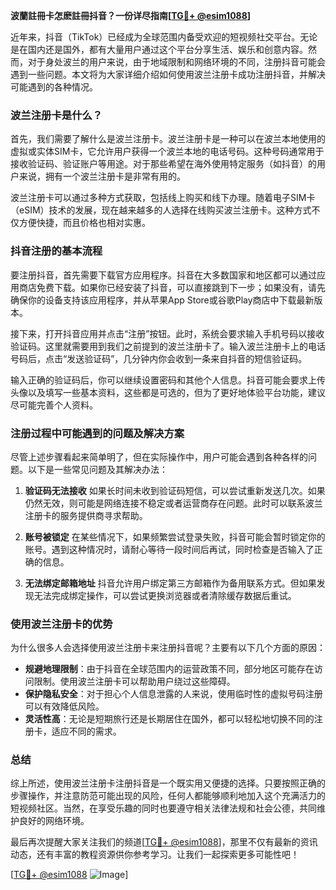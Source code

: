 **波蘭註冊卡怎麽註冊抖音？一份详尽指南[[TG💪+ @esim1088](https://t.me/s/esim1088)]**

近年来，抖音（TikTok）已经成为全球范围内备受欢迎的短视频社交平台。无论是在国内还是国外，都有大量用户通过这个平台分享生活、娱乐和创意内容。然而，对于身处波兰的用户来说，由于地域限制和网络环境的不同，注册抖音可能会遇到一些问题。本文将为大家详细介绍如何使用波兰注册卡成功注册抖音，并解决可能遇到的各种情况。

### 波兰注册卡是什么？

首先，我们需要了解什么是波兰注册卡。波兰注册卡是一种可以在波兰本地使用的虚拟或实体SIM卡，它允许用户获得一个波兰本地的电话号码。这种号码通常用于接收验证码、验证账户等用途。对于那些希望在海外使用特定服务（如抖音）的用户来说，拥有一个波兰注册卡是非常有用的。

波兰注册卡可以通过多种方式获取，包括线上购买和线下办理。随着电子SIM卡（eSIM）技术的发展，现在越来越多的人选择在线购买波兰注册卡。这种方式不仅方便快捷，而且价格也相对实惠。

### 抖音注册的基本流程

要注册抖音，首先需要下载官方应用程序。抖音在大多数国家和地区都可以通过应用商店免费下载。如果你已经安装了抖音，可以直接跳到下一步；如果没有，请先确保你的设备支持该应用程序，并从苹果App Store或谷歌Play商店中下载最新版本。

接下来，打开抖音应用并点击“注册”按钮。此时，系统会要求输入手机号码以接收验证码。这里就需要用到我们之前提到的波兰注册卡了。输入波兰注册卡上的电话号码后，点击“发送验证码”，几分钟内你会收到一条来自抖音的短信验证码。

输入正确的验证码后，你可以继续设置密码和其他个人信息。抖音可能会要求上传头像以及填写一些基本资料，这些都是可选的，但为了更好地体验平台功能，建议尽可能完善个人资料。

### 注册过程中可能遇到的问题及解决方案

尽管上述步骤看起来简单明了，但在实际操作中，用户可能会遇到各种各样的问题。以下是一些常见问题及其解决办法：

1. **验证码无法接收**
   如果长时间未收到验证码短信，可以尝试重新发送几次。如果仍然无效，则可能是网络连接不稳定或者运营商存在问题。此时可以联系波兰注册卡的服务提供商寻求帮助。

2. **账号被锁定**
   在某些情况下，如果频繁尝试登录失败，抖音可能会暂时锁定你的账号。遇到这种情况时，请耐心等待一段时间后再试，同时检查是否输入了正确的信息。

3. **无法绑定邮箱地址**
   抖音允许用户绑定第三方邮箱作为备用联系方式。但如果发现无法完成绑定操作，可以尝试更换浏览器或者清除缓存数据后重试。

### 使用波兰注册卡的优势

为什么很多人会选择使用波兰注册卡来注册抖音呢？主要有以下几个方面的原因：

- **规避地理限制**：由于抖音在全球范围内的运营政策不同，部分地区可能存在访问限制。使用波兰注册卡可以帮助用户绕过这些障碍。
- **保护隐私安全**：对于担心个人信息泄露的人来说，使用临时性的虚拟号码注册可以有效降低风险。
- **灵活性高**：无论是短期旅行还是长期居住在国外，都可以轻松地切换不同的注册卡，适应不同的需求。

### 总结

综上所述，使用波兰注册卡注册抖音是一个既实用又便捷的选择。只要按照正确的步骤操作，并注意防范可能出现的风险，任何人都能够顺利地加入这个充满活力的短视频社区。当然，在享受乐趣的同时也要遵守相关法律法规和社会公德，共同维护良好的网络环境。

最后再次提醒大家关注我们的频道[[TG💪+ @esim1088](https://t.me/s/esim1088)]，那里不仅有最新的资讯动态，还有丰富的教程资源供你参考学习。让我们一起探索更多可能性吧！

[[TG💪+ @esim1088](https://t.me/s/esim1088) ![Image](https://i.postimg.cc/4NQfJmqS/Snipaste-2025-05-13-00-14-12.png)]